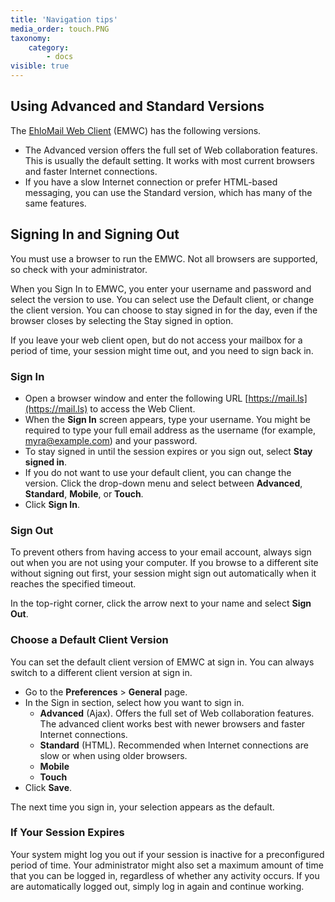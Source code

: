 ```yaml
---
title: 'Navigation tips'
media_order: touch.PNG
taxonomy:
    category:
        - docs
visible: true
---
```


## Using Advanced and Standard Versions

The [EhloMail Web Client](https://mail.ls) (EMWC) has the following versions.
* The Advanced version offers the full set of Web collaboration features. This is usually the default setting. It works with most current browsers and faster Internet connections. 
* If you have a slow Internet connection or prefer HTML-based messaging, you can use the Standard version, which has many of the same features.

## Signing In and Signing Out

You must use a browser to run the EMWC. Not all browsers are supported, so check with your administrator.

When you Sign In to EMWC, you enter your username and password and select the version to use. You can select use the Default client, or change the client version. You can choose to stay signed in for the day, even if the browser closes by selecting the Stay signed in option.

If you leave your web client open, but do not access your mailbox for a period of time, your session might time out, and you need to sign back in.

### Sign In

* Open a browser window and enter the following URL [https://mail.ls](https://mail.ls) to access the Web Client.
* When the **Sign In** screen appears, type your username. You might be required to type your full email address as the username (for example, myra@example.com) and your password.
* To stay signed in until the session expires or you sign out, select **Stay signed in**.
* If you do not want to use your default client, you can change the version. Click the drop-down menu and select between **Advanced**, **Standard**, **Mobile**, or **Touch**.
* Click **Sign In**.

### Sign Out

To prevent others from having access to your email account, always sign out when you are not using your computer. If you browse to a different site without signing out first, your session might sign out automatically when it reaches the specified timeout.

In the top-right corner, click the arrow next to your name and select **Sign Out**.

### Choose a Default Client Version

You can set the default client version of EMWC at sign in. You can always switch to a different client version at sign in. 

* Go to the **Preferences** > **General** page.
* In the Sign in section, select how you want to sign in.
	* **Advanced** (Ajax). Offers the full set of Web collaboration features. The advanced client works best with newer browsers and faster Internet connections.
	* **Standard** (HTML). Recommended when Internet connections are slow or when using older browsers.
	* **Mobile**
	* **Touch**
* Click **Save**.

The next time you sign in, your selection appears as the default.

### If Your Session Expires

Your system might log you out if your session is inactive for a preconfigured period of time. Your administrator might also set a maximum amount of time that you can be logged in, regardless of whether any activity occurs. If you are automatically logged out, simply log in again and continue working.